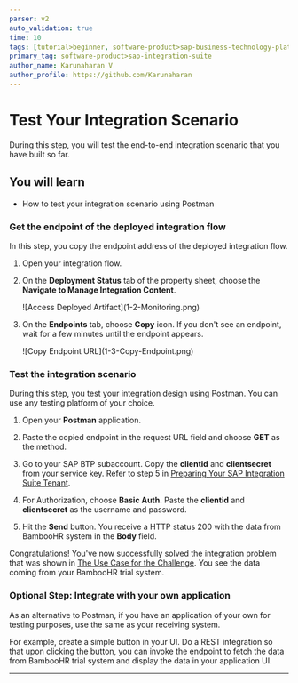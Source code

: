 ```yaml
---
parser: v2
auto_validation: true
time: 10
tags: [tutorial>beginner, software-product>sap-business-technology-platform, software-product>sap-btp--cloud-foundry-environment]
primary_tag: software-product>sap-integration-suite
author_name: Karunaharan V
author_profile: https://github.com/Karunaharan
---
```


# Test Your Integration Scenario
<!-- description --> During this step, you will test the end-to-end integration scenario that you have built so far.


## You will learn
  - How to test your integration scenario using Postman


### Get the endpoint of the deployed integration flow

In this step, you copy the endpoint address of the deployed integration flow.

1. Open your integration flow.

2. On the **Deployment Status** tab of the property sheet, choose the **Navigate to Manage Integration Content**.

    <!-- border -->![Access Deployed Artifact](1-2-Monitoring.png)

3. On the **Endpoints** tab, choose **Copy** icon. If you don't see an endpoint, wait for a few minutes until the endpoint appears.

    <!-- border -->![Copy Endpoint URL](1-3-Copy-Endpoint.png)


### Test the integration scenario

During this step, you test your integration design using Postman. You can use any testing platform of your choice.

1. Open your **Postman** application.

2. Paste the copied endpoint in the request URL field and choose **GET** as the method.

3. Go to your SAP BTP subaccount. Copy the **clientid** and **clientsecret** from your service key. Refer to step 5 in [Preparing Your SAP Integration Suite Tenant](btp-integration-suite-nonsapconnectivity-settingup-suite).

4. For Authorization, choose **Basic Auth**. Paste the **clientid** and **clientsecret** as the username and password.

5. Hit the **Send** button. You receive a HTTP status 200 with the data from BambooHR system in the **Body** field.

Congratulations!
You've now successfully solved the integration problem that was shown in [The Use Case for the Challenge](btp-integration-suite-nonsapconnectivity-usecase). You see the data coming from your BambooHR trial system.


### Optional Step: Integrate with your own application

As an alternative to Postman, if you have an application of your own for testing purposes, use the same as your receiving system.

For example, create a simple button in your UI. Do a REST integration so that upon clicking the button, you can invoke the endpoint to fetch the data from BambooHR trial system and display the data in your application UI.

---